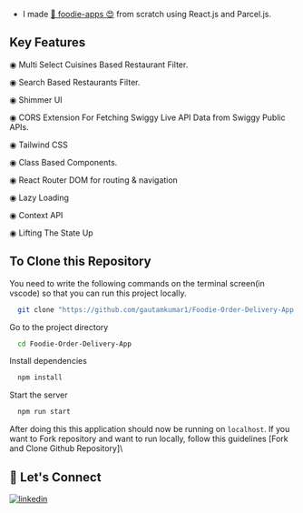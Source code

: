 

- I made [🚀 foodie-apps 😍](https://foodie-deliveriiy-app.netlify.app/) from scratch using React.js and Parcel.js.
  
## Key Features
◉ Multi Select Cuisines Based Restaurant Filter.

◉ Search Based Restaurants Filter.

◉ Shimmer UI

◉ CORS Extension For Fetching Swiggy Live API Data from Swiggy Public APIs.

◉ Tailwind CSS 

◉ Class Based Components.

◉ React Router DOM for routing & navigation

◉ Lazy Loading

◉ Context API

◉ Lifting The State Up

## To Clone this Repository

You need to write the following commands on the terminal screen(in vscode) so that you can run this project locally.

```bash
  git clone "https://github.com/gautamkumar1/Foodie-Order-Delivery-App.git"
```

Go to the project directory

```bash
  cd Foodie-Order-Delivery-App
```

Install dependencies

```bash
  npm install
```

Start the server

```bash
  npm run start
```

 After doing this this application should now be running on `localhost`. If you want to Fork repository and want to run locally, follow this guidelines [Fork and Clone Github Repository]\



## 🔗 Let's Connect

[![linkedin](https://img.shields.io/badge/LinkedIn-0077B5?style=for-the-badge&logo=linkedin&logoColor=white)](https://www.linkedin.com/in/gautamkum4r/)
